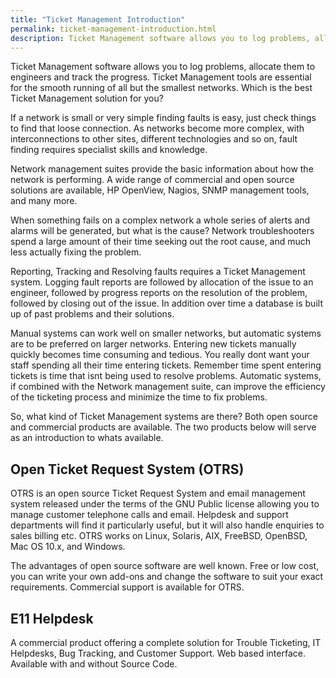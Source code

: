 ```yaml
---
title: "Ticket Management Introduction"
permalink: ticket-management-introduction.html
description: Ticket Management software allows you to log problems, allocate them to engineers and track the progress. Ticket Management tools are essential for the smooth running of all but the smallest networks. Which is the best Ticket Management solution for you?
---
```

Ticket Management software allows you to log problems, allocate them to engineers and track the progress. Ticket Management tools are essential for the smooth running of all but the smallest networks. Which is the best Ticket Management solution for you?

If a network is small or very simple finding faults is easy, just check things to find that loose connection. As networks become more complex, with interconnections to other sites, different technologies and so on, fault finding requires specialist skills and knowledge.

Network management suites provide the basic information about how the network is performing. A wide range of commercial and open source solutions are available, HP OpenView, Nagios, SNMP management tools, and many more.

When something fails on a complex network a whole series of alerts and alarms will be generated, but what is the cause? Network troubleshooters spend a large amount of their time seeking out the root cause, and much less actually fixing the problem.

Reporting, Tracking and Resolving faults requires a Ticket Management system. Logging fault reports are followed by allocation of the issue to an engineer, followed by progress reports on the resolution of the problem, followed by closing out of the issue. In addition over time a database is built up of past problems and their solutions.

Manual systems can work well on smaller networks, but automatic systems are to be preferred on larger networks. Entering new tickets manually quickly becomes time consuming and tedious. You really dont want your staff spending all their time entering tickets. Remember time spent entering tickets is time that isnt being used to resolve problems. Automatic systems, if combined with the Network management suite, can improve the efficiency of the ticketing process and minimize the time to fix problems.

So, what kind of Ticket Management systems are there? Both open source and commercial products are available. The two products below will serve as an introduction to whats available.

## Open Ticket Request System (OTRS)

OTRS is an open source Ticket Request System and email management system released under the terms of the GNU Public license allowing you to manage customer telephone calls and email. Helpdesk and support departments will find it particularly useful, but it will also handle enquiries to sales billing etc. OTRS works on Linux, Solaris, AIX, FreeBSD, OpenBSD, Mac OS 10.x, and Windows.

The advantages of open source software are well known. Free or low cost, you can write your own add-ons and change the software to suit your exact requirements. Commercial support is available for OTRS.

## E11 Helpdesk

A commercial product offering a complete solution for Trouble Ticketing, IT Helpdesks, Bug Tracking, and Customer Support. Web based interface. Available with and without Source Code.

